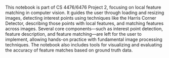This notebook is part of CS 4476/6476 Project 2, focusing on local feature matching in computer vision. It guides the user through loading and resizing images, detecting interest points using techniques like the Harris Corner Detector, describing those points with local features, and matching features across images. Several core components—such as interest point detection, feature description, and feature matching—are left for the user to implement, allowing hands-on practice with fundamental image processing techniques. The notebook also includes tools for visualizing and evaluating the accuracy of feature matches based on ground truth data.
